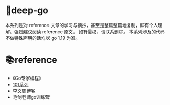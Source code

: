 # 🔨deep-go

  本系列是对 reference 文章的学习与摘抄，甚至是整篇整篇地复制，鲜有个人理解。强烈建议阅读 reference 原文。
  如有侵权，请联系删除。
  本系列涉及的代码不做特殊声明的话均以 go 1.19 为准。

# 📚reference
- 《Go专家编程》
- [101系列](https://gfw.go101.org)
- [李文周博客](https://liwenzhou.com)
- 毛剑老师go训练营
